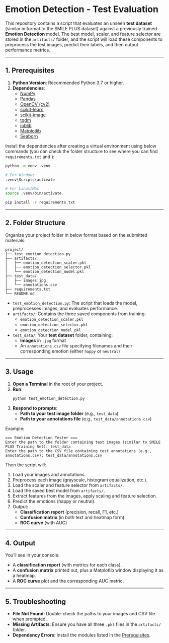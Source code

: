 
# Emotion Detection - Test Evaluation

This repository contains a script that evaluates an unseen **test dataset** (similar in format to the SMILE PLUS dataset) against a previously trained **Emotion Detection** model. The best model, scaler, and feature selector are stored in the `artifacts/` folder, and the script will load these components to preprocess the test images, predict their labels, and then output performance metrics.

---

## 1. Prerequisites

1. **Python Version**: Recommended Python 3.7 or higher.  
2. **Dependencies**:  
   - [NumPy](https://numpy.org/)  
   - [Pandas](https://pandas.pydata.org/)  
   - [OpenCV (cv2)](https://pypi.org/project/opencv-python/)  
   - [scikit-learn](https://scikit-learn.org/stable/)  
   - [scikit-image](https://scikit-image.org/)  
   - [tqdm](https://pypi.org/project/tqdm/)  
   - [joblib](https://joblib.readthedocs.io/)  
   - [Matplotlib](https://matplotlib.org/)  
   - [Seaborn](https://seaborn.pydata.org/)  

Install the dependencies after creating a virtual environment using below commands (you can check the folder structure to see where you can find `requirements.txt` and ):
```bash
python -m venv .venv

# For Windows
.venv\Scripts\activate

# For Linux/Mac
source .venv/bin/activate

pip install -r requirements.txt
```

---

## 2. Folder Structure

Organize your project folder in below format based on the submitted materials:

```
project/
├── test_emotion_detection.py
├── artifacts/
│   ├── emotion_detection_scaler.pkl
│   ├── emotion_detection_selector.pkl
│   └── emotion_detection_model.pkl
├── test_data/
│   ├── images.jpg
│   └── annotations.csv
├── requirements.txt
└── README.md
```

- `test_emotion_detection.py`: The script that loads the model, preprocesses images, and evaluates performance.  
- `artifacts/`: Contains the three saved components from training:
  - `emotion_detection_scaler.pkl`
  - `emotion_detection_selector.pkl`
  - `emotion_detection_model.pkl`
- `test_data/`: Your **test dataset** folder, containing:
  - **Images** in `.jpg` format
  - An `annotations.csv` file specifying filenames and their corresponding emotion (either `happy` or `neutral`)

---

## 3. Usage

1. **Open a Terminal** in the root of your project.
2. **Run**:
   ```bash
   python test_emotion_detection.py
   ```
3. **Respond to prompts**:
   - **Path to your test image folder** (e.g., `test_data`)
   - **Path to your annotations file** (e.g., `test_data/annotations.csv`)

Example:
```
=== Emotion Detection Tester ===
Enter the path to the folder containing test images (similar to SMILE PLUS Training Set): test_data
Enter the path to the CSV file containing test annotations (e.g., annotations.csv): test_data/annotations.csv
```

Then the script will:
1. Load your images and annotations.
2. Preprocess each image (grayscale, histogram equalization, etc.).
3. Load the scaler and feature selector from `artifacts/`.
4. Load the saved best model from `artifacts/`.
5. Extract features from the images, apply scaling and feature selection.
6. Predict the emotions (happy or neutral).
7. Output:
   - **Classification report** (precision, recall, F1, etc.)
   - **Confusion matrix** (in both text and heatmap form)
   - **ROC curve** (with AUC)

---

## 4. Output

You’ll see in your console:
- A **classification report** (with metrics for each class).
- A **confusion matrix** printed out, plus a Matplotlib window displaying it as a heatmap.
- A **ROC curve** plot and the corresponding AUC metric.

---

## 5. Troubleshooting

- **File Not Found**: Double-check the paths to your images and CSV file when prompted.
- **Missing Artifacts**: Ensure you have all three `.pkl` files in the `artifacts/` folder.
- **Dependency Errors**: Install the modules listed in the [Prerequisites](#1-prerequisites).



